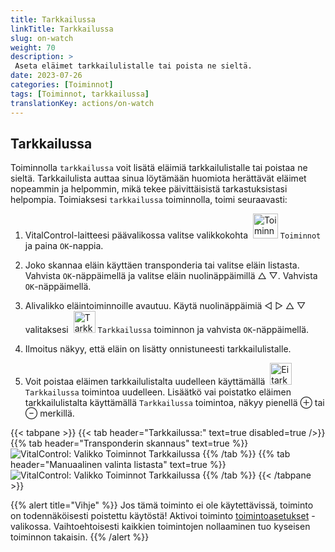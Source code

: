 ```yaml
---
title: Tarkkailussa
linkTitle: Tarkkailussa
slug: on-watch
weight: 70
description: >
 Aseta eläimet tarkkailulistalle tai poista ne sieltä.
date: 2023-07-26
categories: [Toiminnot]
tags: [Toiminnot, tarkkailussa]
translationKey: actions/on-watch
---
```


## Tarkkailussa

Toiminnolla `tarkkailussa` voit lisätä eläimiä tarkkailulistalle tai poistaa ne sieltä. Tarkkailulista auttaa sinua löytämään huomiota herättävät eläimet nopeammin ja helpommin, mikä tekee päivittäisistä tarkastuksistasi helpompia. Toimiaksesi `tarkkailussa` toiminnolla, toimi seuraavasti:

1. VitalControl-laitteesi päävalikossa valitse valikkokohta &nbsp;<img src="/icons/actions.svg" width="40" align="bottom" alt="Toiminnot" /> `Toiminnot` ja paina `OK`-nappia.

2. Joko skannaa eläin käyttäen transponderia tai valitse eläin listasta. Vahvista `OK`-näppäimellä ja valitse eläin nuolinäppäimillä △ ▽. Vahvista `OK`-näppäimellä.

3. Alivalikko eläintoiminnoille avautuu. Käytä nuolinäppäimiä ◁ ▷ △ ▽ valitaksesi &nbsp;<img src="/icons/actions/on-watch.svg" width="35" align="bottom" alt="Tarkkailussa" /> `Tarkkailussa` toiminnon ja vahvista `OK`-näppäimellä.

4. Ilmoitus näkyy, että eläin on lisätty onnistuneesti tarkkailulistalle.

5. Voit poistaa eläimen tarkkailulistalta uudelleen käyttämällä &nbsp;<img src="/icons/actions/on-watch-minus.svg" width="35" align="bottom" alt="Ei tarkkailussa" />  `Tarkkailussa` toimintoa uudelleen. Lisäätkö vai poistatko eläimen tarkkailulistalta käyttämällä `Tarkkailussa` toimintoa, näkyy pienellä ⊕ tai ⊖ merkillä.

{{< tabpane >}}
{{< tab header="Tarkkailussa:" text=true disabled=true />}}
{{% tab header="Transponderin skannaus" text=true %}}
![VitalControl: Valikko Toiminnot Tarkkailussa](../images/onwatch-scan.png "Tarkkailussa")
{{% /tab %}}
{{% tab header="Manuaalinen valinta listasta" text=true %}}
![VitalControl: Valikko Toiminnot Tarkkailussa](../images/onwatch.png "Tarkkailussa")
{{% /tab %}}
{{< /tabpane >}}

{{% alert title="Vihje" %}}
Jos tämä toiminto ei ole käytettävissä, toiminto on todennäköisesti poistettu käytöstä! Aktivoi toiminto [toimintoasetukset](../settings/) -valikossa. Vaihtoehtoisesti kaikkien toimintojen nollaaminen tuo kyseisen toiminnon takaisin.
{{% /alert %}}
